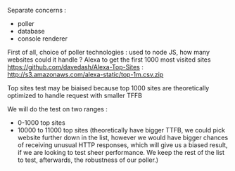 Separate concerns :
- poller
- database
- console renderer

First of all, choice of poller technologies :
used to node JS, how many websites could it handle ?
Alexa to get the first 1000 most visited sites
https://github.com/davedash/Alexa-Top-Sites :
http://s3.amazonaws.com/alexa-static/top-1m.csv.zip

Top sites test may be biaised because top 1000 sites are
theoretically optimized to handle request with smaller TFFB

We will do the test on two ranges :
- 0-1000 top sites
- 10000 to 11000 top sites (theoretically have bigger TTFB,
we could pick website further down in the list, however
we would have bigger chances of receiving unusual HTTP responses,
which will give us a biased result, if we are looking to test sheer performance.
We keep the rest of the list to test, afterwards, the robustness
of our poller.)
